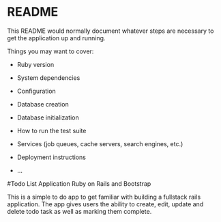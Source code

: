 # README

This README would normally document whatever steps are necessary to get the
application up and running.

Things you may want to cover:

* Ruby version

* System dependencies

* Configuration

* Database creation

* Database initialization

* How to run the test suite

* Services (job queues, cache servers, search engines, etc.)

* Deployment instructions

* ...

#Todo List Application Ruby on Rails and Bootstrap

This is a simple to do app to get familiar with building a fullstack rails application. The app gives users the ability to create, edit, update and delete todo task as well as marking them complete. 

### 
